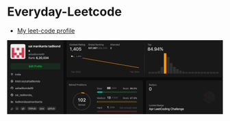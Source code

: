 # Everyday-Leetcode

- [My leet-code profile](https://leetcode.com/saitadikonda99/)

![profile](https://github.com/saitadikonda99/Everyday-Leetcode/blob/master/leetcode.jpg)
